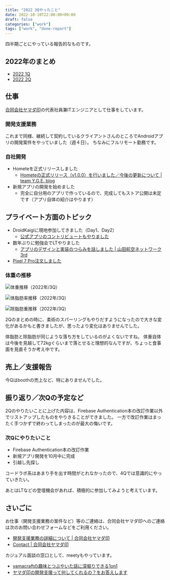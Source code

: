 ```yaml
---
title: "2022 3Qやったこと"
date: 2022-10-10T22:00:00+09:00
draft: false
categories: ["work"]
tags: ["work", "done-report"]
---
```


四半期ごとにやっている報告的なものです。

## 2022年のまとめ

* [2022 1Q](/note/yamacraft-2022-1q-done/)
* [2022 2Q](/note/yamacraft-2022-2q-done/)

## 仕事

[合同会社ヤマダ印](https://yamadajirushi.co.jp/)の代表社員兼ITエンジニアとして仕事をしています。

### 開発支援業務

これまで同様、継続して契約しているクライアントさんのところでAndroidアプリの開発案件をやっていました（週４日）。
ちなみにフルリモート勤務です。

### 自社開発

* Hometeを正式リリースしました
  * [Hometeの正式リリース（v1\.0\.0）を行いました／今後の更新について \| team Y\.G\.E\. blog](https://yge.yamaglo.jp/posts/20220831-release-homete-1-0-0/)
* 新規アプリの開発を始めました
  * 完全に自分用のアプリで作っているので、完成してもストア公開は未定です（アプリ自体の紹介はやります）

## プライベート方面のトピック

* DroidKaigiに現地参加してきました（Day1、Day2）
  * [公式アプリのコントリビュートもやりました](https://github.com/DroidKaigi/conference-app-2022/pull/265)
* 数年ぶりに勉強会でLTやりました
  * [アプリのデザインと実装のつらみを話しました \| 山田航空ネットワーク3rd](/note/talk-2022-08-mobile-benkyokai/)
* [Pixel 7 Pro注文しました](https://twitter.com/yamacraft/status/1578189742663168000)

### 体重の推移

![体重推移（2022年/3Q）](/note/image/yamacraft-2022-3q-done/year_chart_weight.png)

![体脂肪率推移（2022年/3Q）](/note/image/yamacraft-2022-3q-done/year_chart_bfp.png)

![除脂肪重推移（2022年/3Q）](/note/image/yamacraft-2022-3q-done/year_chart_lbm.png)

2Qのまとめの時に、柔術のスパーリングもやりだすようになったので大きな変化があるかもと書きましたが、思ったより変化はありませんでした。

体脂肪と除脂肪が同じような落ち方をしているのがよくないですね。
体重自体は今後を見越して72kgぐらいまで落とせると理想的なんですが、ちょっと食事面を見直そうか考え中です。

## 売上／支援報告

今Qはboothの売上など、特にありませんでした。

## 振り返り／次Qの予定など

2Qのやりたいことに上げた内容は、Firebase Authentication本の改訂作業以外でリストアップしたものをやりきることができました。
一方で改訂作業はまったく手つかずで終わってしまったのが最大の悔いです。

### 次Qにやりたいこと

* Firebase Authentication本の改訂作業
* 新規アプリ開発を10月中に完成
* 引越し先探し

コードラボ系はあまり手を出す時間がとれなかったので、4Qでは意識的にやっていきたい。

あとはLTなどの登壇機会があれば、積極的に参加してみようと考えています。

## さいごに

お仕事（開発支援業務の案件など）等のご連絡は、合同会社ヤマダ印へのご連絡は次のお問い合わせフォームなどをご利用ください。

* [開発支援業務の詳細について \| 合同会社ヤマダ印](https://yamadajirushi.co.jp/development-support-detail/)
* [Contact \| 合同会社ヤマダ印](https://yamadajirushi.co.jp/contact/)

カジュアル面談の窓口として、meetyもやっています。

* [yamacraftの趣味とつぶやいた話に深堀りできる1on1](https://meety.net/matches/iTroNLuBJEIr)
* [ヤマダ印の開発支援って何してくれるの？をお答えします](https://meety.net/matches/iTroNLuBJEIr)
